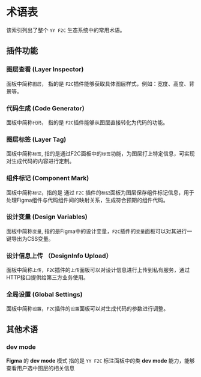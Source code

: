 # 术语表

该索引列出了整个 `YY F2C` 生态系统中的常用术语。

## 插件功能

### 图层查看 (Layer Inspector)

面板中简称`图层`， 指的是 `F2C`插件能够获取具体图层样式，例如：宽度、高度、背景等。

### 代码生成 (Code Generator)

面板中简称`代码`， 指的是 `F2C`插件能够从图层直接转化为代码的功能。

### 图层标签 (Layer Tag)

面板中简称`标签`, 指的是通过F2C面板中的`标签`功能，为图层打上特定信息，可实现对生成代码的内容进行定制。

### 组件标记 (Component Mark)

面板中简称`标记`，指的是 通过 `F2C` 插件的`标记`面板为图层保存组件标记信息，用于处理Figma组件与代码组件间的映射关系，生成符合预期的组件代码。

### 设计变量 (Design Variables)

面板中简称`变量`, 指的是Figma中的设计变量，`F2C`插件的`变量`面板可以对其进行一键导出为CSS变量。

### 设计信息上传 （DesignInfo Upload）

面板中简称`上传`，`F2C`插件的`上传`面板可以对设计信息进行上传到私有服务，通过HTTP接口提供给第三方业务使用。

### 全局设置 (Global Settings)

面板中简称`设置`，`F2C`插件的`设置`面板可以对生成代码的参数进行调整。

## 其他术语
### dev mode
**Figma** 的 **dev mode** 模式
指的是 `YY F2C` 标注面板中的类 **dev mode** 能力，能够查看用户选中图层的相关信息

